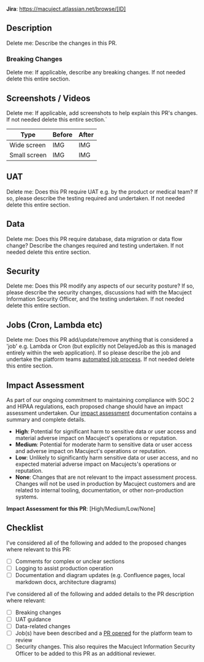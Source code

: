 **Jira**: https://macuject.atlassian.net/browse/[ID]

## Description

Delete me: Describe the changes in this PR.

### Breaking Changes

Delete me: If applicable, describe any breaking changes. If not needed delete this entire section.

## Screenshots / Videos

Delete me: If applicable, add screenshots to help explain this PR's changes. If not needed delete this entire section.`

| Type         | Before | After |
| ------------ | ------ | ----- |
| Wide screen  | IMG    | IMG   |
| Small screen | IMG    | IMG   |

## UAT

Delete me: Does this PR require UAT e.g. by the product or medical team? If so, please describe the testing required and undertaken. If not needed delete this entire section.

## Data

Delete me: Does this PR require database, data migration or data flow change? Describe the changes required and testing undertaken. If not needed delete this entire section.

## Security

Delete me: Does this PR modify any aspects of our security posture? If so, please describe the security changes, discussions had with the Macuject Information Security Officer, and the testing undertaken. If not needed delete this entire section.

## Jobs (Cron, Lambda etc)

Delete me: Does this PR add/update/remove anything that is considered a 'job' e.g. Lambda or Cron (but explicitly not DelayedJob as this is managed entirely within the web application). If so please describe the job and undertake the platform teams [automated job process][job process]. If not needed delete this entire section.

## Impact Assessment

As part of our ongoing commitment to maintaining compliance with SOC 2 and HIPAA regulations, each proposed change should have an impact assessment undertaken. Our [impact assessment] documentation contains a summary and complete details.

- **High**: Potential for significant harm to sensitive data or user access and material adverse impact on Macuject's operations or reputation.
- **Medium**: Potential for moderate harm to sensitive data or user access and adverse impact on Macuject's operations or reputation.
- **Low**: Unlikely to significantly harm sensitive data or user access, and no expected material adverse impact on Macujects's operations or reputation.
- **None**: Changes that are not relevant to the impact assessment process. Changes will not be used in production by Macuject customers and are related to internal tooling, documentation, or other non-production systems.

**Impact Assessment for this PR**: [High/Medium/Low/None]

## Checklist

I've considered all of the following and added to the proposed changes where relevant to this PR:

- [ ] Comments for complex or unclear sections
- [ ] Logging to assist production operation
- [ ] Documentation and diagram updates (e.g. Confluence pages, local markdown docs, architecture diagrams)

I've considered all of the following and added details to the PR description where relevant:

- [ ] Breaking changes
- [ ] UAT guidance
- [ ] Data-related changes
- [ ] Job(s) have been described and a [PR opened][job process] for the platform team to review
- [ ] Security changes. This also requires the Macuject Information Security Officer to be added to this PR as an additional reviewer.

[job process]: https://macuject.atlassian.net/wiki/spaces/TT/pages/1705082972/Automated+Jobs
[impact assessment]: https://docs.google.com/document/d/1MSPJaPb9LaLvJEH6PIaRULBcz7IaODjRuE6_9hlhHMI
